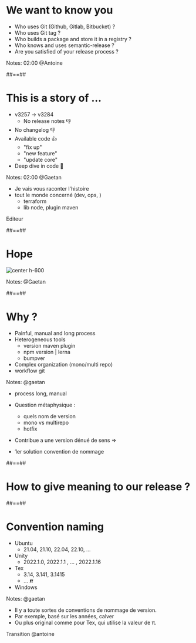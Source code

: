 <!-- .slide -->
# We want to know you 

* Who uses Git (Github, Gitlab, Bitbucket) ?
* Who uses Git tag ?
* Who builds a package and store it in a registry ?
* Who knows and uses semantic-release ?
* Are you satisfied of your release process ?
<!-- .element: class="list-fragment" -->

Notes: 02:00 @Antoine

##==##
<!-- .slide -->
# This is a story of ...

* v3257 -> v3284 
  * No release notes 👎
* No changelog 👎
* Available code  👍
  * "fix up"
  * "new feature"
  * "update core"
* Deep dive in code 🤿
<!-- .element: class="list-fragment" -->


Notes: 02:00 @Gaetan

* Je vais vous raconter l'histoire
* tout le monde concerné (dev, ops, )
  * terraform
  * lib node, plugin maven

Editeur 

##==##

<!-- .slide -->
# Hope

![center h-600](./assets/images/hope.gif)

Notes: @Gaetan

##==##
# Why ?

- Painful, manual and long process
- Heterogeneous tools
  - version maven plugin
  - npm version | lerna 
  - bumpver 
- Complex organization (mono/multi repo)
- workflow git

<!-- .element: class="list-fragment" -->

Notes: @gaetan

* process long, manual
* Question métaphysique : 
  * quels nom de version
  * mono vs multirepo
  * hotfix

* Contribue a une version dénué de sens => 
* 1er solution convention de nommage

##==##
<!-- .slide: class="transition bg-green" -->

# How to give meaning to our release ?

##==##

# Convention naming

- Ubuntu
  - 21.04, 21.10, 22.04, 22.10, ...
- Unity
  - 2022.1.0, 2022.1.1 , ... , 2022.1.16
- Tex
  - 3.14, 3.141, 3.1415 
  - ... 𝝅
- Windows
<!-- .element: class="list-fragment" -->

Notes: @gaetan
* Il y a toute sortes de conventions de nommage de version.
* Par exemple, basé sur les années, calver
* Ou plus original comme pour Tex, qui utilise la valeur de π.

Transition @antoine
